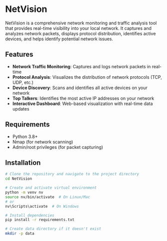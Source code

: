 # NetVision

NetVision is a comprehensive network monitoring and traffic analysis tool that provides real-time visibility into your local network. It captures and analyzes network packets, displays protocol distribution, identifies active devices, and helps identify potential network issues.

## Features

- **Network Traffic Monitoring**: Captures and logs network packets in real-time
- **Protocol Analysis**: Visualizes the distribution of network protocols (TCP, UDP, etc.)
- **Device Discovery**: Scans and identifies all active devices on your network
- **Top Talkers**: Identifies the most active IP addresses on your network
- **Interactive Dashboard**: Web-based visualization with real-time data updates

## Requirements

- Python 3.8+
- Nmap (for network scanning)
- Admin/root privileges (for packet capturing)

## Installation

```bash
# Clone the repository and navigate to the project directory
cd NetVision

# Create and activate virtual environment
python -m venv nv
source nv/bin/activate  # On Linux/Mac
# or
nv\Scripts\activate  # On Windows

# Install dependencies
pip install -r requirements.txt

# Create data directory if it doesn't exist
mkdir -p data
```
